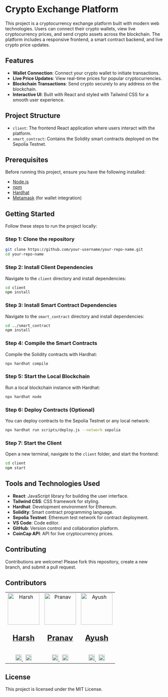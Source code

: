 # Crypto Exchange Platform

This project is a cryptocurrency exchange platform built with modern web technologies. Users can connect their crypto wallets, view live cryptocurrency prices, and send crypto assets across the blockchain. The platform includes a responsive frontend, a smart contract backend, and live crypto price updates.

## Features

- **Wallet Connection**: Connect your crypto wallet to initiate transactions.
- **Live Price Updates**: View real-time prices for popular cryptocurrencies.
- **Blockchain Transactions**: Send crypto securely to any address on the blockchain.
- **Interactive UI**: Built with React and styled with Tailwind CSS for a smooth user experience.

## Project Structure

- `client`: The frontend React application where users interact with the platform.
- `smart_contract`: Contains the Solidity smart contracts deployed on the Sepolia Testnet.

## Prerequisites

Before running this project, ensure you have the following installed:

- [Node.js](https://nodejs.org/)
- [npm](https://www.npmjs.com/)
- [Hardhat](https://hardhat.org/)
- [Metamask](https://metamask.io/) (for wallet integration)

## Getting Started

Follow these steps to run the project locally:

### Step 1: Clone the repository

```bash
git clone https://github.com/your-username/your-repo-name.git
cd your-repo-name
```

### Step 2: Install Client Dependencies

Navigate to the `client` directory and install dependencies:

```bash
cd client
npm install
```

### Step 3: Install Smart Contract Dependencies

Navigate to the `smart_contract` directory and install dependencies:

```bash
cd ../smart_contract
npm install
```

### Step 4: Compile the Smart Contracts

Compile the Solidity contracts with Hardhat:

```bash
npx hardhat compile
```

### Step 5: Start the Local Blockchain

Run a local blockchain instance with Hardhat:

```bash
npx hardhat node
```

### Step 6: Deploy Contracts (Optional)

You can deploy contracts to the Sepolia Testnet or any local network:

```bash
npx hardhat run scripts/deploy.js --network sepolia
```

### Step 7: Start the Client

Open a new terminal, navigate to the `client` folder, and start the frontend:

```bash
cd client
npm start
```

## Tools and Technologies Used

- **React**: JavaScript library for building the user interface.
- **Tailwind CSS**: CSS framework for styling.
- **Hardhat**: Development environment for Ethereum.
- **Solidity**: Smart contract programming language.
- **Sepolia Testnet**: Ethereum test network for contract deployment.
- **VS Code**: Code editor.
- **GitHub**: Version control and collaboration platform.
- **CoinCap API**: API for live cryptocurrency prices.

## Contributing

Contributions are welcome! Please fork this repository, create a new branch, and submit a pull request.

## Contributors

<table>
  <tr>
    <td align="center">
      <a href="https://github.com/Harsh5442">
        <img src="https://i.postimg.cc/NfSn1KRn/Screenshot-2024-11-12-220207.png" width="100px;" alt="Harsh" />
        <br />
        <H3><b style="font-size: 24px;">Harsh</b></H3>
      </a>
      <br />
      <a href="https://github.com/Harsh5442" title="Code">
        <img src="https://cdn.jsdelivr.net/gh/devicons/devicon/icons/github/github-original.svg" width="20" height="20" />
      </a>
      &nbsp;
      <a href="https://www.linkedin.com/in/harsh5442/" title="LinkedIn">
        <img src="https://cdn.jsdelivr.net/gh/devicons/devicon/icons/linkedin/linkedin-original.svg" width="20" height="20" />
      </a>
    </td>
    <td align="center">
      <a href="https://github.com/pranav030203">
        <img src="https://i.postimg.cc/jdL6YxHn/about.jpg" width="100px;" alt="Pranav" />
        <br />
        <H3><b style="font-size: 24px;">Pranav</b></H3>
      </a>
      <br />
      <a href="https://github.com/pranav030203" title="Code">
        <img src="https://cdn.jsdelivr.net/gh/devicons/devicon/icons/github/github-original.svg" width="20" height="20" />
      </a>
      &nbsp;
      <a href="https://www.linkedin.com/in/pranav-phadatare-07aa53239/" title="LinkedIn">
        <img src="https://cdn.jsdelivr.net/gh/devicons/devicon/icons/linkedin/linkedin-original.svg" width="20" height="20" />
      </a>
    </td>
    <td align="center">
      <a href="https://github.com/Ayush2948">
        <img src="https://i.postimg.cc/C5rBXTwv/Screenshot-2024-11-12-215639.png" width="100px;" alt="Ayush" />
        <br />
        <H3><b style="font-size: 24px;">Ayush</b></H3>
      </a>
      <br />
      <a href="https://github.com/Ayush2948" title="Code">
        <img src="https://cdn.jsdelivr.net/gh/devicons/devicon/icons/github/github-original.svg" width="20" height="20" />
      </a>
      &nbsp;
      <a href="https://www.linkedin.com/in/ayushp2948/" title="LinkedIn">
        <img src="https://cdn.jsdelivr.net/gh/devicons/devicon/icons/linkedin/linkedin-original.svg" width="20" height="20" />
      </a>
    </td>
  </tr>
</table>

## License

This project is licensed under the MIT License.
```

